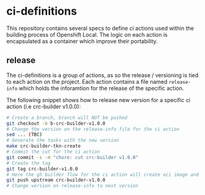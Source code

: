 # ci-definitions

This repository contains several specs to define ci actions used within the building process of Openshift Local. The logic on each action is encapsulated as a container which improve their portability.

## release

The ci-definitions is a group of actions, as so the release / versioning is tied to each action on the project. Each action contains a file named `release-info` which holds the inforamtion for the release of the specific action.

The following snippet shows how to release new version for a specific ci action (i.e crc-builder v1.0.0):

```bash
# Create a branch, branch will NOT be pushed
git checkout -b b-crc-builder-v1.0.0
# Change the version on the release-info file for the ci action
sed ... (TBC)
# Generate the tasks with the new version
make crc-builder-tkn-create
# Commit the cut for the ci action
git commit -s -m "chore: cut crc-builder v1.0.0"
# Create the tag
git tag crc-builder-v1.0.0
# Here the gh builder flow for the ci action will create oci image and bundle with tekton tasks
git push upstream crc-builder-v1.0.0
# Change version on release-info to next version 
```